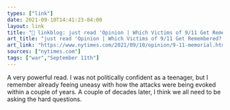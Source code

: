 ```yaml
---
types: ["link"]
date: 2021-09-10T14:41:23-04:00
layout: link
title: "🔗 linkblog: just read 'Opinion | Which Victims of 9/11 Get Remembered? - The New York Times'"
art_title: "just read 'Opinion | Which Victims of 9/11 Get Remembered? - The New York Times"
art_link: "https://www.nytimes.com/2021/09/10/opinion/9-11-memorial.html"
sources: ["nytimes.com"]
tags: ["war","September 11th"]
---
```

A very powerful read. I was not politically confident as a teenager, but I remember already feeing uneasy with how the attacks were being evoked within a couple of years. A couple of decades later, I think we all need to be asking the hard questions.
